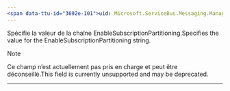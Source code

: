 ```yaml
---
<span data-ttu-id="3692e-101">uid: Microsoft.ServiceBus.Messaging.ManagementStrings.EnableSubscriptionPartitioning summary: *content</span><span class="sxs-lookup"><span data-stu-id="3692e-101">uid: Microsoft.ServiceBus.Messaging.ManagementStrings.EnableSubscriptionPartitioning summary: *content</span></span>
---
```


<span data-ttu-id="3692e-102">Spécifie la valeur de la chaîne EnableSubscriptionPartitioning.</span><span class="sxs-lookup"><span data-stu-id="3692e-102">Specifies the value for the EnableSubscriptionPartitioning string.</span></span> 

> [!NOTE]
> <span data-ttu-id="3692e-103">Ce champ n’est actuellement pas pris en charge et peut être déconseillé.</span><span class="sxs-lookup"><span data-stu-id="3692e-103">This field is currently unsupported and may be deprecated.</span></span>

---

